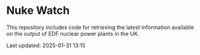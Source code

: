# Nuke Watch

This repository includes code for retrieving the latest information available on the output of EDF nuclear power plants in the UK.

Last updated: 2025-01-31 13:15